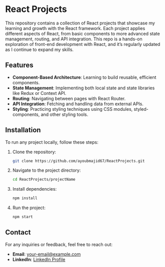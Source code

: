 
# React Projects

This repository contains a collection of React projects that showcase my learning and growth with the React framework. Each project applies different aspects of React, from basic components to more advanced state management, routing, and API integration. This repo is a hands-on exploration of front-end development with React, and it’s regularly updated as I continue to expand my skills.


## Features

- **Component-Based Architecture**: Learning to build reusable, efficient components.
- **State Management**: Implementing both local state and state libraries like Redux or Context API.
- **Routing**: Navigating between pages with React Router.
- **API Integration**: Fetching and handling data from external APIs.
- **Styling**: Practicing styling techniques using CSS modules, styled-components, and other styling tools.

## Installation

To run any project locally, follow these steps:

1. Clone the repository:
   ```bash
   git clone https://github.com/ayoubmajid67/ReactProjects.git
   ```
2. Navigate to the project directory:
   ```bash
   cd ReactProjects/projectName
   ```
3. Install dependencies:
   ```bash
   npm install
   ```
4. Run the project:
   ```bash
   npm start
   ```

## Contact

For any inquiries or feedback, feel free to reach out:

- **Email**: your-email@example.com
- **LinkedIn**: [LinkedIn Profile](https://www.linkedin.com/in/yourprofile/)
